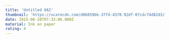 ```yaml
---
title: 'Untitled 662'
thumbnail: 'https://ucarecdn.com/d86859bb-37fd-4578-92df-07cdc74d82d3/'
date: 2015-06-28T07:33:06.000Z
material: Ink on paper
rating: 4
---
```

